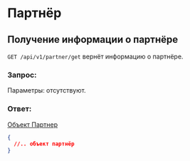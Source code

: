 # Партнёр

## Получение информации о партнёре

`GET /api/v1/partner/get` вернёт информацию о партнёре.

### Запрос:

Параметры: отсутствуют.

### Ответ:

[Объект Партнер](./contracts.md#Partner)

```json
{
  //.. объект партнёр
}
```
